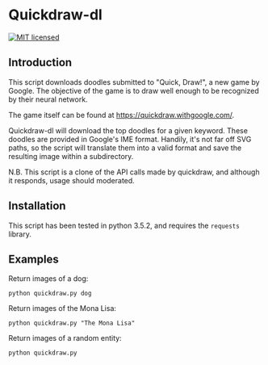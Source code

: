 # Quickdraw-dl
[![MIT licensed](https://img.shields.io/badge/license-MIT-blue.svg)](https://raw.githubusercontent.com/WilliamWCYoung/quickdraw-dl/master/LICENSE.txt)

## Introduction

This script downloads doodles submitted to "Quick, Draw!", a new game by Google. The objective of the game is to draw well enough to be recognized by their neural network.

The game itself can be found at https://quickdraw.withgoogle.com/. 

Quickdraw-dl will download the top doodles for a given keyword. These doodles are provided in Google's IME format. Handily, it's not far off SVG paths, so the script will translate them into a valid format and save the resulting image within a subdirectory.

N.B. This script is a clone of the API calls made by quickdraw, and although it responds, usage should moderated.

## Installation

This script has been tested in python 3.5.2, and requires the ```requests``` library.

## Examples

Return images of a dog:
```
python quickdraw.py dog
```

Return images of the Mona Lisa:
```
python quickdraw.py "The Mona Lisa"
```

Return images of a random entity:
```
python quickdraw.py
```
